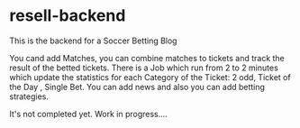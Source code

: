 # resell-backend
This is the backend for a Soccer Betting Blog 

You cand add Matches, you can combine matches to tickets and track the result of the betted tickets.
There is a Job which run from 2 to 2 minutes which update the statistics for each Category of the Ticket: 2 odd, Ticket of the Day , Single Bet.
You can add news and also you can add betting strategies.

It's not completed yet.
Work in progress....

